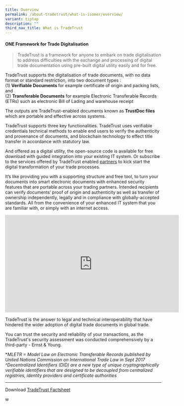 ```yaml
---
title: Overview
permalink: /about-tradetrust/what-is-isomer/overview/
variant: tiptap
description: ""
third_nav_title: What is TradeTrust
---
```

<h4>ONE Framework for Trade Digitalisation</h4>
<p></p>
<blockquote>
<p>TradeTrust is a<strong> </strong>framework<strong> </strong>for anyone
to embark on trade digitalisation to address difficulties with the exchange
and processing of digital trade documentation using pre-built digital utility
easily and for free.</p>
</blockquote>
<p>TradeTrust supports the digitalisation of trade documents, with no data
format or standard restriction, into two document types :
<br>(1) <strong>Verifiable Documents </strong>for example certificate of origin
and packing lists, and
<br>(2) <strong>Transferable Documents</strong> for example Electronic Transferable
Records (ETRs) such as electronic Bill of Lading and warehouse receipt</p>
<p>The outputs are TradeTrust-enabled documents known as <strong>TrustDoc files</strong> which
are portable and effective across systems.</p>
<p>TradeTrust supports three key functionalities. TradeTrust uses verifiable
credentials technical methods to enable end users to verify the authenticity
and provenance of documents, and blockchain technology to effect title
transfer in accordance with statutory law.</p>
<p>And offered as a digital utility, the open-source code is available for
free download with guided integration into your existing IT system. Or
subscribe to the services offered by TradeTrust enabled <a href="https://www.tradetrust.io/partners" rel="noopener noreferrer nofollow" target="_blank">partners</a> to
kick start the digital transformation of your trade processes.</p>
<p></p>
<p>It’s like providing you with a supporting structure and free tool, to
turn your documents into smart electronic documents with enhanced security
features that are portable across your trading partners. Intended recipients
can verify documents’ proof of origin and authenticity as well as transfer
of ownership independently, legally and in compliance with globally-accepted
standards. All from the convenience of your enhanced IT system that you
are familiar with, or simply with an internet access.</p>
<p></p>
<p></p>
<div class="iframe-wrapper">
<iframe height="315" width="560" allowfullscreen="true" frameborder="0" src="https://www.youtube.com/embed/-YD21elPXxs?si=LxoZxvBo5JkQJvfI"></iframe>
</div>
<p></p>
<p></p>
<p>TradeTrust is the answer to legal and technical interoperability that
have hindered the wider adoption of digital trade documents in global trade.</p>
<p>You can trust the security and reliability of your transactions, as the
TradeTrust's security assessment was conducted comprehensively by a third-party
- Ernst &amp; Young.</p>
<p></p>
<p>*<em>MLETR = Model Law on Electronic Transferable Records published by United Nations Commission on International Trade Law in Sept 2017</em> 
<br><em>^Decentralized Identifiers (DID) are a new type of unique cryptographically verifiable identifiers that are designed to be decoupled from centralized registries, identity providers and certificate authorities</em>
</p>
<p></p>
<hr>
<p>Download <a href="/files/TradeTrust_Factsheet.pdf" rel="noopener noreferrer nofollow" target="_blank">TradeTrust Factsheet</a>
</p>
<p>w</p>